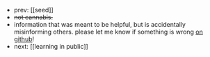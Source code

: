 - prev: [[seed]]
- ~~not cannabis.~~
- information that was meant to be helpful, but is accidentally misinforming others. please let me know if something is wrong [on github](https://github.com/TacoWolf/garden/issues)!
- next: [[learning in public]]
